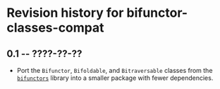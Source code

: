# Revision history for bifunctor-classes-compat

## 0.1 -- ????-??-??

* Port the `Bifunctor`, `Bifoldable`, and `Bitraversable` classes from the
  [`bifunctors`](https://hackage.haskell.org/package/bifunctors) library into
  a smaller package with fewer dependencies.
